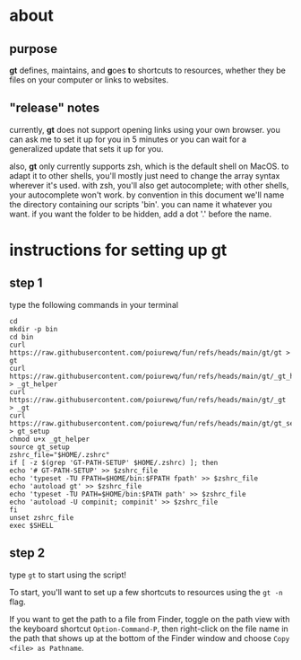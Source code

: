 # about

## purpose
**gt** defines, maintains, and **g**oes **t**o shortcuts to resources, whether they be files on your computer or links to websites. 

## "release" notes
currently, **gt** does not support opening links using your own browser. you can ask me to set it up for you in 5 minutes or you can wait for a generalized update that sets it up for you.

also, **gt** only currently supports zsh, which is the default shell on MacOS. to adapt it to other shells, you'll mostly just need to change the array syntax wherever it's used. with zsh, you'll also get autocomplete; with other shells, your autocomplete won't work. by convention in this document we'll name the directory containing our scripts 'bin'. you can name it whatever you want. if you want the folder to be hidden, add a dot '.' before the name.

# instructions for setting up gt

## step 1
type the following commands in your terminal

```
cd
mkdir -p bin
cd bin
curl https://raw.githubusercontent.com/poiurewq/fun/refs/heads/main/gt/gt > gt
curl https://raw.githubusercontent.com/poiurewq/fun/refs/heads/main/gt/_gt_helper > _gt_helper
curl https://raw.githubusercontent.com/poiurewq/fun/refs/heads/main/gt/_gt > _gt
curl https://raw.githubusercontent.com/poiurewq/fun/refs/heads/main/gt/gt_setup > gt_setup
chmod u+x _gt_helper
source gt_setup
zshrc_file="$HOME/.zshrc"
if [ -z $(grep 'GT-PATH-SETUP' $HOME/.zshrc) ]; then
echo '# GT-PATH-SETUP' >> $zshrc_file
echo 'typeset -TU FPATH=$HOME/bin:$FPATH fpath' >> $zshrc_file
echo 'autoload gt' >> $zshrc_file
echo 'typeset -TU PATH=$HOME/bin:$PATH path' >> $zshrc_file
echo 'autoload -U compinit; compinit' >> $zshrc_file
fi
unset zshrc_file
exec $SHELL
```

## step 2
type `gt` to start using the script!

To start, you'll want to set up a few shortcuts to resources using the `gt -n` flag.

If you want to get the path to a file from Finder, toggle on the path view with the keyboard shortcut `Option-Command-P`, then right-click on the file name in the path that shows up at the bottom of the Finder window and choose `Copy <file> as Pathname`.

